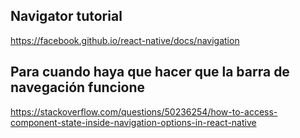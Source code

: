 ## Navigator tutorial

https://facebook.github.io/react-native/docs/navigation

## Para cuando haya que hacer que la barra de navegación funcione

https://stackoverflow.com/questions/50236254/how-to-access-component-state-inside-navigation-options-in-react-native

